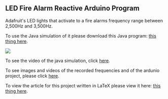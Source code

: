 <h2>LED Fire Alarm Reactive Arduino Program</h2>
<p>Adafruit's LED lights that activate to a fire alarms frequency range between 2,500Hz and 3,500Hz.</p>

<p>To use the Java simulation of it please download this Java program: <a href="https://github.com/zach-bell/Arduino-LED-Sound-Simulation/raw/master/Java%20Simulation/Arduino-LED-Fire-Alarm-Detection.jar">this thing here</a>.</p>
<img src="https://raw.githubusercontent.com/zach-bell/Arduino-LED-Sound-Simulation/master/Documents/images/java-simulation.png">
<p>To see the video of the java simulation, click <a href="https://drive.google.com/file/d/13UYFxjg4GfTWYO7MvE8lg7STV4oNyY8-/view?usp=sharing">here</a>.</p>
<p>To see images and videos of the recorded frequencies and of the ardunio project, please click <a href="https://github.com/zach-bell/Arduino-LED-Sound-Simulation/tree/master/Documents/images">here</a>.</p>
<p>To view the article for this project written in LaTeX please view it here: <a href="https://github.com/zach-bell/Arduino-LED-Sound-Simulation/blob/master/Documents/article-sources/vanscoit-Arduino-LED-Simulation.pdf"> this thing here</a>.</p>
